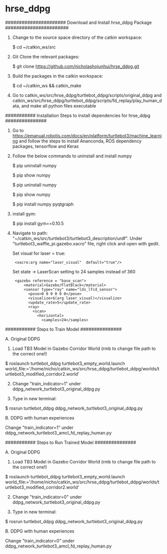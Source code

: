 # hrse_ddpg


###################### Download and Install hrse_ddpg Package #######################

1. Change to the source space directory of the catkin workspace:

	$ cd ~/catkin_ws/src

2. Git Clone the relevant packages:

	$ git clone https://github.com/nicholashojunhui/hrse_ddpg.git

3. Build the packages in the catkin workspace:

	$ cd ~/catkin_ws && catkin_make

4. Go to catkin_ws/src/hrse_ddpg/turtlebot_ddpg/scripts/original_ddpg and catkin_ws/src/hrse_ddpg/turtlebot_ddpg/scripts/fd_replay/play_human_data, and make all python files executable



########### Installation Steps to install dependencies for hrse_ddpg ###############

1. Go to https://emanual.robotis.com/docs/en/platform/turtlebot3/machine_learning and follow the steps to install Ananconda, ROS dependency packages, tensorflow and Keras

2. Follow the below commands to uninstall and install numpy 

	$ pip uninstall numpy
	
	$ pip show numpy
	
	$ pip uninstall numpy
	
	$ pip show numpy
	
	$ pip install numpy pyqtgraph

3. install gym:

	$ pip install gym==0.10.5

4. Navigate to path: "~/catkin_ws/src/turtlebot3/turtlebot3_description/urdf". Under "turtlebot3_waffle_pi.gazebo.xacro" file, right click and open with gedit.

	Set visual for laser = true:

		<xacro:arg name="laser_visual"  default="true"/>

	Set state -> LaserScan setting to 24 samples instead of 360
	
		<gazebo reference = "base_scan">
			<material>Gazebo/FlatBlack</material>
			<sensor type="ray" name="lds_lfcd_sensor">
			  <pose>0 0 0 0 0 0</pose>
			  <visualize>$(arg laser_visual)</visualize>
			  <update_rate>5</update_rate>
			  <ray>
			    <scan>
			      <horizontal>
			        <samples>24</samples>
	
########### Steps to Train Model ###############

A. Original DDPG

1. Load TB3 Model in Gazebo Corridor World (rmb to change file path to the correct one!)

$ roslaunch turtlebot_ddpg turtlebot3_empty_world.launch world_file:='/home/nicho/catkin_ws/src/hrse_ddpg/turtlebot_ddpg/worlds/turtlebot3_modified_corridor2.world'

2. Change "train_indicator=1" under ddpg_network_turtlebot3_original_ddpg.py

3. Type in new terminal:
 
$ rosrun turtlebot_ddpg ddpg_network_turtlebot3_original_ddpg.py


B. DDPG with human experiences


Change "train_indicator=1" under ddpg_network_turtlebot3_amcl_fd_replay_human.py


########### Steps to Run Trained Model ###############

A. Original DDPG

1. Load TB3 Model in Gazebo Corridor World (rmb to change file path to the correct one!)

$ roslaunch turtlebot_ddpg turtlebot3_empty_world.launch world_file:='/home/nicho/catkin_ws/src/hrse_ddpg/turtlebot_ddpg/worlds/turtlebot3_modified_corridor2.world'

2. Change "train_indicator=0" under ddpg_network_turtlebot3_original_ddpg.py

3. Type in new terminal:
 
$ rosrun turtlebot_ddpg ddpg_network_turtlebot3_original_ddpg.py


B. DDPG with human experiences


Change "train_indicator=0" under ddpg_network_turtlebot3_amcl_fd_replay_human.py



